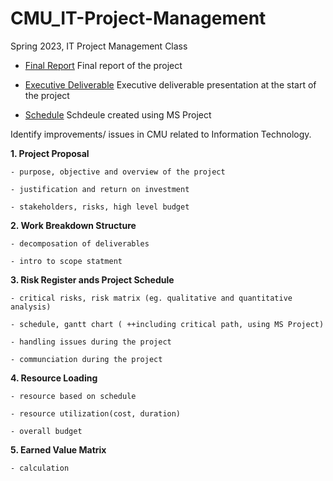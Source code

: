# CMU_IT-Project-Management
Spring 2023, IT Project Management Class


- [Final Report](https://github.com/haein001/CMU_IT-Project-Management/blob/19ffae9266bae6005679ed07a82d817c44c593c1/East%20Campus%20Garage%20Project%20Management%20Report.pdf)
	Final report of the project
	
- [Executive Deliverable](https://github.com/haein001/CMU_IT-Project-Management/blob/19ffae9266bae6005679ed07a82d817c44c593c1/Executive%20level%20briefing.pdf)
	Executive deliverable presentation at the start of the project
	
- [Schedule](https://github.com/haein001/CMU_IT-Project-Management/blob/04d01b681788cdb2c73350505854e7f0cf7d21f4/CMU%20east%20garage.mpp)
	Schdeule created using MS Project

Identify improvements/ issues in CMU related to Information Technology.


**1. Project Proposal**

	- purpose, objective and overview of the project
	
	- justification and return on investment
	
	- stakeholders, risks, high level budget

**2. Work Breakdown Structure**

	- decomposation of deliverables
	
	- intro to scope statment
	

**3. Risk Register ands Project Schedule**

	- critical risks, risk matrix (eg. qualitative and quantitative analysis)
	
	- schedule, gantt chart ( ++including critical path, using MS Project)
	
	- handling issues during the project
	
	- communciation during the project

**4. Resource Loading**

	- resource based on schedule
	
	- resource utilization(cost, duration)
	
	- overall budget

**5. Earned Value Matrix**

	- calculation
	

